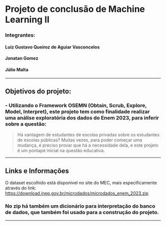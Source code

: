 # Projeto de conclusão de Machine Learning II
### Integrantes:
#### Luiz Gustavo Queiroz de Aguiar Vasconcelos
#### Jonatan Gomez
#### Júlio Malta
--- 
## Objetivos do projeto:
### - Utilizando o Framework **OSEMN** (Obtain, Scrub, Explore, Model, Interpret), este projeto tem como finalidade realizar uma análise exploratória  dos dados do **Enem 2023**, para inferir sobre a questão:
  > Há vantagem de estudantes de escolas privadas sobre os estudantes de escolas públicas?
Muitas vezes, para poder começar uma mudança, é preciso provar que há a necessidade dela, e este projeto é um pontapé inicial na questão educativa.

---
## Links e Informações 
O dataset escolhido está disponível no site do MEC, mais especificamente através do link: https://download.inep.gov.br/microdados/microdados_enem_2023.zip

### No zip há também um dicionário para interpretação do banco de dados, que também foi usado para a construção do projeto.

--- 
